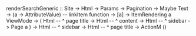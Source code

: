 renderSearchGeneric :: Site -> Html -> Params -> Pagination -> Maybe Text 
                    -> (a -> AttributeValue) -- linkItem function
                    -> [a] 
                    -> ItemRendering a ViewMode
                    -> (  Html   -- ^ page title
                       -> Html   -- ^ content
                       -> Html   -- ^ sidebar 
                       -> Page a
                       )
                    -> Html  -- ^ sidebar
                    -> Html  -- ^ page title
                    -> ActionM ()
